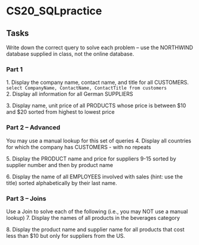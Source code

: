 # CS20_SQLpractice
## Tasks
Write down the correct query to solve each problem – use the NORTHWIND database supplied in 
class, not the online database. 

### Part 1
<t> 1. Display the company name, contact name, and title for all CUSTOMERS. <br>
 ``` select CompanyName, ContactName, ContactTitle from customers ``` <br>
<t> 2. Display all information for all German SUPPLIERS <br>
  ``` ``` <br>
<t> 3. Display name, unit price of all PRODUCTS whose price is between $10 and $20 sorted from highest to lowest price
    ``` ``` <br>


### Part 2 – Advanced
You may use a manual lookup for this set of queries
<t> 4. Display all countries for which the company has CUSTOMERS - with no repeats <br>
    ``` ``` <br>
<t> 5. Display the PRODUCT name and price for suppliers 9-15 sorted by supplier number and then by product name <br>
    ``` ``` <br>
<t> 6. Display the name of all EMPLOYEES involved with sales (hint: use the title) sorted alphabetically by their last name.
  ``` ``` <br>

### Part 3 – Joins
Use a Join to solve each of the following (i.e., you may NOT use a manual lookup)
<t> 7. Display the names of all products in the beverages category <br>
    ``` ``` <br>
<t> 8. Display the product name and supplier name for all products that cost less than $10 but only for suppliers from the US.
  ``` ``` <br>

